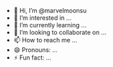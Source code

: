 - 👋 Hi, I’m @marvelmoonsu
- 👀 I’m interested in ...
- 🌱 I’m currently learning ...
- 💞️ I’m looking to collaborate on ...
- 📫 How to reach me ...
- 😄 Pronouns: ...
- ⚡ Fun fact: ...

<!---
marvelmoonsu/marvelmoonsu is a ✨ special ✨ repository because its `README.md` (this file) appears on your GitHub profile.
You can click the Preview link to take a look at your changes.
--->
